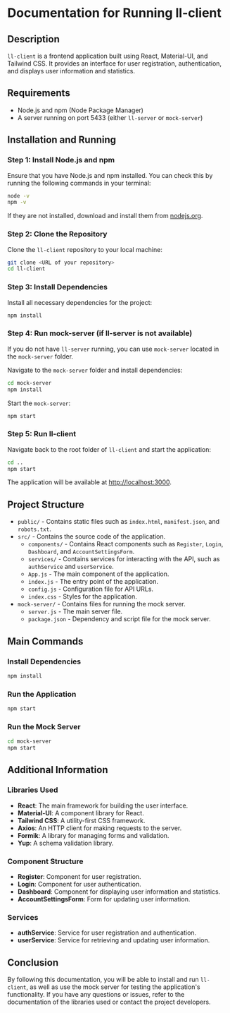 # Documentation for Running ll-client

## Description

`ll-client` is a frontend application built using React, Material-UI, and Tailwind CSS. It provides an interface for user registration, authentication, and displays user information and statistics.

## Requirements

- Node.js and npm (Node Package Manager)
- A server running on port 5433 (either `ll-server` or `mock-server`)

## Installation and Running

### Step 1: Install Node.js and npm

Ensure that you have Node.js and npm installed. You can check this by running the following commands in your terminal:

```sh
node -v
npm -v
```

If they are not installed, download and install them from [nodejs.org](https://nodejs.org/).

### Step 2: Clone the Repository

Clone the `ll-client` repository to your local machine:

```sh
git clone <URL of your repository>
cd ll-client
```

### Step 3: Install Dependencies

Install all necessary dependencies for the project:

```sh
npm install
```

### Step 4: Run mock-server (if ll-server is not available)

If you do not have `ll-server` running, you can use `mock-server` located in the `mock-server` folder.

Navigate to the `mock-server` folder and install dependencies:

```sh
cd mock-server
npm install
```

Start the `mock-server`:

```sh
npm start
```

### Step 5: Run ll-client

Navigate back to the root folder of `ll-client` and start the application:

```sh
cd ..
npm start
```

The application will be available at [http://localhost:3000](http://localhost:3000).

## Project Structure

- `public/` - Contains static files such as `index.html`, `manifest.json`, and `robots.txt`.
- `src/` - Contains the source code of the application.
  - `components/` - Contains React components such as `Register`, `Login`, `Dashboard`, and `AccountSettingsForm`.
  - `services/` - Contains services for interacting with the API, such as `authService` and `userService`.
  - `App.js` - The main component of the application.
  - `index.js` - The entry point of the application.
  - `config.js` - Configuration file for API URLs.
  - `index.css` - Styles for the application.
- `mock-server/` - Contains files for running the mock server.
  - `server.js` - The main server file.
  - `package.json` - Dependency and script file for the mock server.

## Main Commands

### Install Dependencies

```sh
npm install
```

### Run the Application

```sh
npm start
```

### Run the Mock Server

```sh
cd mock-server
npm start
```

## Additional Information

### Libraries Used

- **React**: The main framework for building the user interface.
- **Material-UI**: A component library for React.
- **Tailwind CSS**: A utility-first CSS framework.
- **Axios**: An HTTP client for making requests to the server.
- **Formik**: A library for managing forms and validation.
- **Yup**: A schema validation library.

### Component Structure

- **Register**: Component for user registration.
- **Login**: Component for user authentication.
- **Dashboard**: Component for displaying user information and statistics.
- **AccountSettingsForm**: Form for updating user information.

### Services

- **authService**: Service for user registration and authentication.
- **userService**: Service for retrieving and updating user information.

## Conclusion

By following this documentation, you will be able to install and run `ll-client`, as well as use the mock server for testing the application's functionality. If you have any questions or issues, refer to the documentation of the libraries used or contact the project developers.
